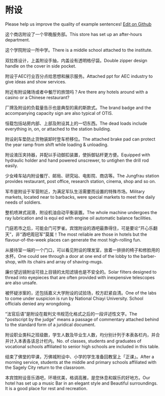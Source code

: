 # 附设

Please help us improve the quality of example sentences! [Edit on Github](https://github.com/jiyushe/jiyu-example-sentence-source/blob/main/chinese/fushe_3.md)

<p><span class="chinese">这个商店附设了一个早晚服务部。</span><span class="english">This store has set up an after-hours department.</span></p>

<p><span class="chinese">这个学院附设一所中学。</span><span class="english">There is a middle school attached to the institute.</span></p>

<p><span class="chinese">双拉炼设计，上盖附设手抽，内盖设有透明格仔袋。</span><span class="english">Double zipper design handle on the cover in side pocket.</span></p>

<p><span class="chinese">附设于AEC行业百分点给思想和展示服务。</span><span class="english">Attached ppt for AEC industry to give ideas and show services.</span></p>

<p><span class="chinese">附近有附设赌场或者中餐厅的旅馆吗？</span><span class="english">Are there any hotels around with a casino or a Chinese restaurant?</span></p>

<p><span class="chinese">厂牌及附设的负载量告示也是典型的奥的斯款式。</span><span class="english">The brand badge and the accompanying capacity sign are also typical of OTIS.</span></p>

<p><span class="chinese">恒载包括站房内部、上部及附设其上的一切东西。</span><span class="english">The dead loads include everything in, on, or attached to the station building.</span></p>

<p><span class="chinese">附设刹车垫防止货物装卸时登车桥移位。</span><span class="english">The attached brake pad can protect the year ramp from shift while loading & unloading.</span></p>

<p><span class="chinese">附设液压夹持器，并配以手动御扣装置，使拆御钻杆更方便。</span><span class="english">Equipped with hydraulic holder and hand powered unscrewer, to untighen the drill rod easily.</span></p>

<p><span class="chinese">少女峰车站内附设餐厅、邮局、研究站、电影院、商店等。</span><span class="english">The Jungfrau station provides restaurant, post office, research station, cinema, shop and so on.</span></p>

<p><span class="chinese">军市是附设于军营附近，为满足军队生活需要而设置的特殊市场。</span><span class="english">Military markets, located near to barbacks, were special markets to meet the daily needs of soldiers.</span></p>

<p><span class="chinese">整机喷淋式润滑，附设机油自动平衡装置。</span><span class="english">The whole machine undergoes the ray lubrication and is equi ed with engine oil automatic balance facilities.</span></p>

<p><span class="chinese">门庭若市之后，可能会门可罗雀。宾馆附设的酒吧最靠得住，可是要论“开心乐翻天”，非“酒吧周冠军”莫属！</span><span class="english">The most reliable are those in hotels but the flavour-of-the-week places can generate the most high-rolling fun.</span></p>

<p><span class="chinese">从接待室一端的一个门口，可以看见附设的理发室，放着一排排的椅子和修脸用的水杯。</span><span class="english">One could see through a door at one end of the lobby to the barber-shop, with its chairs and array of shaving-mugs.</span></p>

<p><span class="chinese">廉价望远镜附设可扭上目镜的太阳滤镜也是不安全的。</span><span class="english">Solar filters designed to thread into eyepieces that are often provided with inexpensive telescopes are also unsafe.</span></p>

<p><span class="chinese">被怀疑涉案的，还包括嘉义大学附设的试验场，校方赶紧自清。</span><span class="english">One of the labs to come under suspicion is run by National Chiayi University. School officials denied any wrongdoing.</span></p>

<p><span class="chinese">“法官后语”是附设在裁判文书规范化格式之后的一段评述性文字。</span><span class="english">The "postscript by the judge" means a passage of commentary attached behind to the standard form of a juridical document.</span></p>

<p><span class="chinese">附设职业类科之班级数，学生人数及毕业生人数，均分别计列于本表各栏内，并合并计入本表各该总计栏内。</span><span class="english">No. of classes, students and graduates of vocational schools affiliated to senior high schools are included in this table.</span></p>

<p><span class="chinese">结束了佛堂的早课，万佛城附设中、小学的学生准备回教室上「正课」。</span><span class="english">After a morning service, students at the middle and primary schools affiliated with the Sagely City return to the classroom.</span></p>

<p><span class="chinese">本宾馆附设音乐酒吧，环境优美，格调高雅，是您休息和娱乐的好地方。</span><span class="english">Our hotel has set up a music Bar in an elegant style and Beautiful surroundings. It is a good place for rest and recreation.</span></p>


